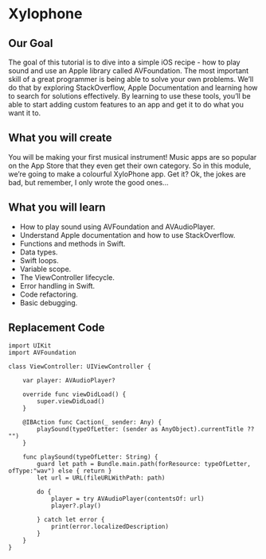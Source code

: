 # Xylophone

## Our Goal

The goal of this tutorial is to dive into a simple iOS recipe - how to play sound and use an Apple library called AVFoundation. The most important skill of a great programmer is being able to solve your own problems. We’ll do that by exploring StackOverflow, Apple Documentation and learning how to search for solutions effectively. By learning to use these tools, you’ll be able to start adding custom features to an app and get it to do what you want it to.


## What you will create

You will be making your first musical instrument! Music apps are so popular on the App Store that they even get their own category. So in this module, we’re going to make a colourful XyloPhone app. Get it? Ok, the jokes are bad, but remember, I only wrote the good ones... 

## What you will learn

* How to play sound using AVFoundation and AVAudioPlayer.
* Understand Apple documentation and how to use StackOverflow.
* Functions and methods in Swift. 
* Data types.
* Swift loops.
* Variable scope.
* The ViewController lifecycle.
* Error handling in Swift.
* Code refactoring.
* Basic debugging.

## Replacement Code

```
import UIKit
import AVFoundation

class ViewController: UIViewController {

    var player: AVAudioPlayer?
    
    override func viewDidLoad() {
        super.viewDidLoad()
    }
    
    @IBAction func Caction(_ sender: Any) {
        playSound(typeOfLetter: (sender as AnyObject).currentTitle ?? "")
    }
    
    func playSound(typeOfLetter: String) {
        guard let path = Bundle.main.path(forResource: typeOfLetter, ofType:"wav") else { return }
        let url = URL(fileURLWithPath: path)
        
        do {
            player = try AVAudioPlayer(contentsOf: url)
            player?.play()
            
        } catch let error {
            print(error.localizedDescription)
        }
    }
}
```

